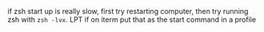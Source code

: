 if zsh start up is really slow, first try restarting computer, then try running zsh with `zsh -lvx`. LPT if on iterm put that as the start command in a profile
